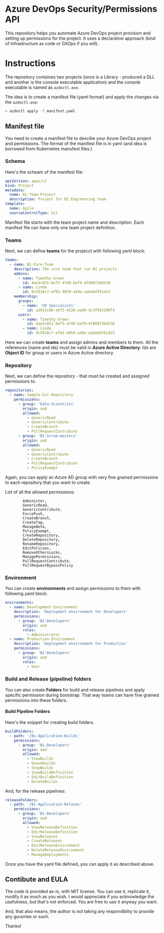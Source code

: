 # Azure DevOps Security/Permissions API 

This repository helps you automate Azure DevOps project provision and setting up permissions for the project. It uses a declarative approach (kind of Infrastructure as code or GitOps if you will).


# Instructions

The repository containes two projects (once is a Library - produced a DLL and another is the console executable application) and the console executable is named as ```azdoctl.exe```.

The idea is to create a manifest file (yaml format) and apply the changes via the ```azdoctl.exe```:

```bash
> azdoctl apply -f manifest.yaml
```

## Manifest file
You need to create a manifest file to descibe your Azure DevOps project and permissions. The format of the manifest file is in yaml (and idea is borrowed from Kubernetes manufest files.)

### Schema
Here's the scheam of the manifest file:

```yaml
apiVersion: apps/v1
kind: Project
metadata:
  name: Bi-Team-Project
  description: Project for BI Engineering team
template:
  name: Agile
  sourceControlType: Git  
```

Manifest file starts with the team project name and description. Each manifest file can have only one team project
definition. 

### Teams
Next, we can define **teams** for the projecct with following yaml block:
```yaml
teams:
  - name: Bi-Core-Team
    description: The core team that run BI projects
    admins:
      - name: Timothy Green
        id: 4ae3c851-6ef3-4748-bef9-4f809736d538
      - name: Linda
        id: 9c5918c7-ef03-4059-a49e-aa6e6d761423
    membership:
      groups:
        - name: 'UX Specialists'
          id: a2931c86-e975-4220-aa89-dc3f952290f4
      users:
        - name: Timothy Green
          id: 4ae3c851-6ef3-4748-bef9-4f809736d538
        - name: Linda
          id: 9c5918c7-ef03-4059-a49e-aa6e6d761423
``` 
Here we can create **teams** and assign admins and members to them. All the references (name and ids) must be valid in **Azure Active Directory**. Ids are **Object ID** for group or users in Azure Active directory.

### Repository

Next, we can define the repository - that must be created and assigned permissions to.

```yaml
repositories:
  - name: Sample-Git-Repository
    permissions:
      - group: 'Data-Scientists'
        origin: aad
        allowed:
          - GenericRead
          - GenericContribute
          - CreateBranch
          - PullRequestContribute
      - group: 'BI-Scrum-masters'
        origin: aad
        allowed:
          - GenericRead
          - GenericContribute
          - CreateBranch
          - PullRequestContribute
          - PolicyExempt
```

Again, you can apply an Azure AD group with very fine grained permissions to each repository that you want to create.

List of all the allowed permissions:
```
        Administer,
        GenericRead,
        GenericContribute,
        ForcePush,
        CreateBranch,
        CreateTag, 
        ManageNote,    
        PolicyExempt,   
        CreateRepository, 
        DeleteRepository,
        RenameRepository,
        EditPolicies,
        RemoveOthersLocks,
        ManagePermissions,
        PullRequestContribute,
        PullRequestBypassPolicy
```

### Environment

You can create **environments** and assign permissions to them with following yaml block.

```yaml
environments:
  - name: Development-Environment
    description: 'Deployment environment for Developers'
    permissions:
      - group: 'Bi-Developers'
        origin: aad
        roles: 
          - Administrator
  - name: Production-Environment
    description: 'Deployment environment for Production'
    permissions:
      - group: 'Bi-Developers'
        origin: aad
        roles: 
          - User          
```

### Build and Release (pipeline) folders

You can also create **Folders** for build and release pipelines and apply specific permission during bootstrap. That way teams can have fine grained permissions into these folders.

#### Build Pipeline Folders

Here's the snippet for creating build folders.

```yaml
buildFolders:
  - path: '/Bi-Application-Builds'
    permissions:
      - group: 'Bi-Developers'
        origin: aad
        allowed:
          - ViewBuilds
          - QueueBuilds
          - StopBuilds
          - ViewBuildDefinition
          - EditBuildDefinition
          - DeleteBuilds
``` 

And, for the release pipelines:

```yaml
releaseFolders:
  - path: '/Bi-Application-Relases'
    permissions:
      - group: 'Bi-Developers'
        origin: aad
        allowed:
          - ViewReleaseDefinition
          - EditReleaseDefinition
          - ViewReleases
          - CreateReleases
          - EditReleaseEnvironment
          - DeleteReleaseEnvironment
          - ManageDeployments
```

Once you have the yaml file defined, you can apply it as described above.

## Contibute and EULA

The code is provided as-is, with MIT license. You can use it, replicate it, modify it as much as you wish. I would appreciate if you acknowledge the usefulness, but that's not enforced. You are free to use it anyway you want.

And, that also means, the author is not taking any respondiblity to provide any gurantee or such.

Thanks!


